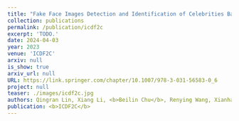```yaml
---
title: "Fake Face Images Detection and Identification of Celebrities Based on Semantic Segmentation"
collection: publications
permalink: /publication/icdf2c
excerpt: 'TODO.'
date: 2024-04-03
year: 2023
venue: 'ICDF2C'
arxiv: null
is_show: true
arxiv_url: null
URL: https://link.springer.com/chapter/10.1007/978-3-031-56583-0_6
project: null
teaser: ./images/icdf2c.jpg
authors: Qingran Lin, Xiang Li, <b>Beilin Chu</b>, Renying Wang, Xianhao Chen, Yuzhe Mao, Zhen Yang, Linna Zhou, Weike You*
publication: <b>ICDF2C</b>
---
```

<!-- [Download paper here](https://academic.oup.com/bioinformatics/article-pdf/38/13/3444/49883746/btac342.pdf) -->